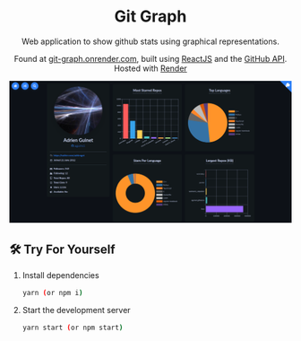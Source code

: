 <h1 align="center">
  Git Graph
</h1>
<p align="center">
  Web application to show github stats using graphical representations.
</p>
<p align="center">
  Found at <a href="https://git-graph.onrender.com/" target="_blank">git-graph.onrender.com</a>, built using <a href="https://reactjs.org/" target="_blank">ReactJS</a> and the <a href="https://developer.github.com/v3/" target="_blank">GitHub API</a>. Hosted with <a href="https://render.com/" target="_blank">Render</a>
</p>
<a href="https://git-graph.onrender.com/" target="_blank">
  <img src="https://raw.githubusercontent.com/prince-dsd/git-graph/master/src/assets/img/demo.png" alt="repo demo">
</a>

## 🛠 Try For Yourself

1. Install dependencies

    ```sh
    yarn (or npm i)
    ```

2. Start the development server

    ```sh
    yarn start (or npm start)
    ```
